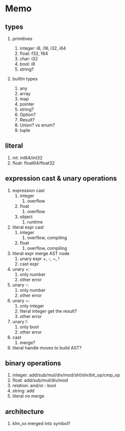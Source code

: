 # Memo

## types

1. primitives
   1. integer: i8, i16, i32, i64
   2. float: f32, f64
   3. char: i32
   4. bool: i8
   5. string?

2. builtin types
   1. any
   2. array
   3. map
   4. pointer
   5. string?
   6. Option?
   7. Result?
   8. Union? vs enum?
   9. tuple

## literal

1. int: int64/int32
2. float: float64/float32

## expression cast & unary operations

1. expression cast
   1. integer
      1. overflow
   2. float
      1. overflow
   3. object
      1. runtime
2. literal expr cast
   1. integer
      1. overflow, compiling
   2. float
      1. overflow, compiling
3. literal expr merge AST node
   1. unary expr +, -, ~, !
   2. cast expr
4. unary +:
   1. only number
   2. other error
5. unary -:
   1. only number
   2. other error
6. unary ~:
   1. only integer
   2. literal integer get the result?
   3. other error
7. unary !:
   1. only bool
   2. other error
8. cast
   1. merge?
9. literal handle moves to build AST?

## binary operations

1. integer: add/sub/mul/div/mod/shl/shr/bit_op/cmp_op
2. float: add/sub/mul/div/mod
3. relation: and/or : bool
4. string: add
5. literal no merge

## architecture

1. klm_xx merged into symbol?
